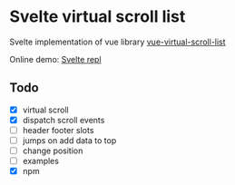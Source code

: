# Svelte virtual scroll list

Svelte implementation of vue library [vue-virtual-scroll-list](https://github.com/tangbc/vue-virtual-scroll-list)

Online demo: [Svelte repl](https://ru.svelte.dev/repl/eae82aab17b04420885851d58de50a2e?version=3.38.2)

## Todo

- [x] virtual scroll
- [x] dispatch scroll events
- [ ] header footer slots
- [ ] jumps on add data to top
- [ ] change position
- [ ] examples
- [x] npm
